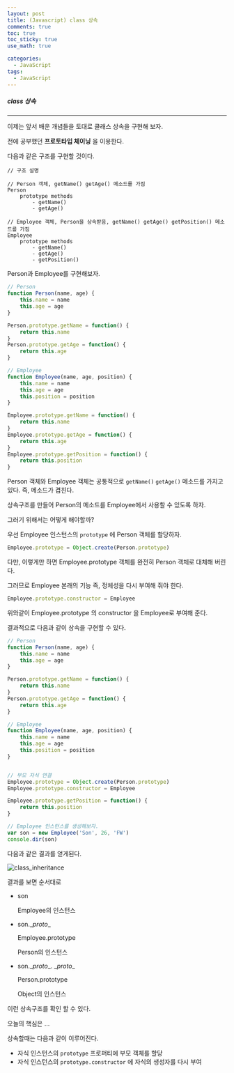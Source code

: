 ```yaml
---
layout: post
title: (Javascript) class 상속
comments: true
toc: true
toc_sticky: true
use_math: true

categories:
  - JavaScript
tags:
  - JavaScript
---
```




##### class 상속

---



이제는 앞서 배운 개념들을 토대로 클래스 상속을 구현해 보자.

전에 공부했던 **프로토타입 체이닝** 을 이용한다.



다음과 같은 구조를 구현할 것이다.

```
// 구조 설명

// Person 객체, getName() getAge() 메소드를 가짐
Person 
	prototype methods
		- getName()
		- getAge()
		
// Employee 객체, Person을 상속받음, getName() getAge() getPosition() 메소드를 가짐
Employee
	prototype methods
		- getName()
		- getAge()
		- getPosition()
```



Person과 Employee를 구현해보자.

```javascript
// Person
function Person(name, age) {
    this.name = name
    this.age = age
}

Person.prototype.getName = function() {
    return this.name
}
Person.prototype.getAge = function() {
    return this.age
}

// Employee
function Employee(name, age, position) {
    this.name = name
    this.age = age
    this.position = position
}

Employee.prototype.getName = function() {
    return this.name
}
Employee.prototype.getAge = function() {
    return this.age
}
Employee.prototype.getPosition = function() {
    return this.position
}
```



Person 객체와 Employee 객체는 공통적으로 `getName()`  `getAge()` 메소드를 가지고 있다. 즉, 메소드가 겹친다.

상속구조를 만들어 Person의 메소드를 Employee에서 사용할 수 있도록 하자.

그러기 위해서는 어떻게 해야할까?



우선 Employee 인스턴스의 `prototype` 에 Person 객체를 할당하자.

```javascript
Employee.prototype = Object.create(Person.prototype)
```

다만, 이렇게만 하면 Employee.prototype 객체를 완전히 Person 객체로 대체해 버린다.

그러므로 Employee 본래의 기능 즉, 정체성을 다시 부여해 줘야 한다. 

```javascript
Employee.prototype.constructor = Employee
```

위와같이 Employee.prototype 의 constructor 을 Employee로 부여해 준다.



결과적으로 다음과 같이 상속을 구현할 수 있다.

```javascript
// Person
function Person(name, age) {
    this.name = name
    this.age = age
}

Person.prototype.getName = function() {
    return this.name
}
Person.prototype.getAge = function() {
    return this.age
}

// Employee
function Employee(name, age, position) {
    this.name = name
    this.age = age
    this.position = position
}


// 부모 자식 연결
Employee.prototype = Object.create(Person.prototype)
Employee.prototype.constructor = Employee

Employee.prototype.getPosition = function() {
    return this.position
}

// Employee 인스턴스를 생성해보자.
var son = new Employee('Son', 26, 'FW')
console.dir(son)
```



다음과 같은 결과를 얻게된다.



![class_inheritance](https://user-images.githubusercontent.com/28145780/45065889-a2870080-b0f6-11e8-88c9-41fab4dd2775.png)

결과를 보면 순서대로

- son

  Employee의 인스턴스

- son.\__proto__

  Employee.prototype

  Person의 인스턴스

- son.\__proto__. \__proto__

  Person.prototype

  Object의 인스턴스

이런 상속구조를 확인 할 수 있다.



오늘의 핵심은 ...

상속할때는 다음과 같이 이루어진다.

- 자식 인스턴스의 `prototype` 프로퍼티에 부모 객체를 할당
- 자식 인스턴스의 `prototype.constructor` 에 자식의 생성자를 다시 부여



